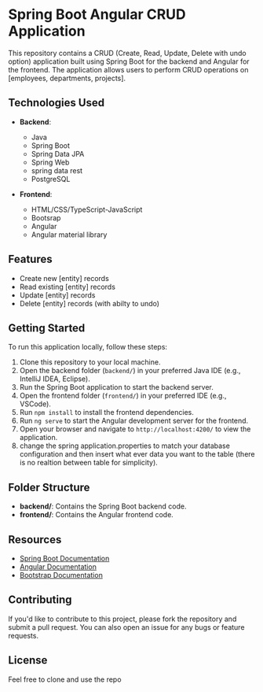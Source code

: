 # Spring Boot Angular CRUD Application

This repository contains a CRUD (Create, Read, Update, Delete with undo option) application built using Spring Boot for the backend and Angular for the frontend. The application allows users to perform CRUD operations on [employees, departments, projects].

## Technologies Used

- **Backend**:
  - Java
  - Spring Boot
  - Spring Data JPA
  - Spring Web
  - spring data rest
  - PostgreSQL

- **Frontend**:
  - HTML/CSS/TypeScript-JavaScript
  - Bootsrap
  - Angular 
  - Angular material library

## Features

- Create new [entity] records
- Read existing [entity] records
- Update [entity] records
- Delete [entity] records (with abilty to undo)

## Getting Started

To run this application locally, follow these steps:

1. Clone this repository to your local machine.
2. Open the backend folder (`backend/`) in your preferred Java IDE (e.g., IntelliJ IDEA, Eclipse).
3. Run the Spring Boot application to start the backend server.
4. Open the frontend folder (`frontend/`) in your preferred IDE (e.g., VSCode).
5. Run `npm install` to install the frontend dependencies.
6. Run `ng serve` to start the Angular development server for the frontend.
7. Open your browser and navigate to `http://localhost:4200/` to view the application.
8. change the spring application.properties to match your database configuration and then insert what ever data you want to the table 
   (there is no realtion between table for simplicity).


## Folder Structure

- **backend/**: Contains the Spring Boot backend code.
- **frontend/**: Contains the Angular frontend code.


## Resources

- [Spring Boot Documentation](https://spring.io/projects/spring-boot)
- [Angular Documentation](https://angular.io/docs)
- [Bootstrap Documentation](https://getbootstrap.com/docs)

## Contributing

If you'd like to contribute to this project, please fork the repository and submit a pull request. You can also open an issue for any bugs or feature requests.

## License

Feel free to clone and use the repo 

